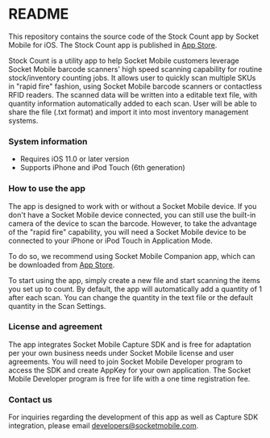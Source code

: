 
# README #


This repository contains the source code of the Stock Count app by Socket Mobile for iOS. The Stock Count app is published in [App Store](https://itunes.apple.com/us/app/stock-count-by-socket-mobile/id1351421444?ls=1&mt=8). 

Stock Count is a utility app to help Socket Mobile customers leverage Socket Mobile barcode scanners' high speed scanning capability for routine stock/inventory counting jobs. It allows user to quickly scan multiple SKUs in "rapid fire" fashion, using Socket Mobile barcode scanners or contactless RFID readers. The scanned data will be written into a editable text file, with quantity information automatically added to each scan. User will be able to share the file (.txt format) and import it into most inventory management systems. 


### System information ###

* Requires iOS 11.0 or later version
* Supports iPhone and iPod Touch (6th generation)


### How to use the app ###

The app is designed to work with or without a Socket Mobile device. If you don't have a Socket Mobile device connected, you can still use the built-in camera of the device to scan the barcode. However, to take the advantage of the "rapid fire" capability, you will need a Socket Mobile device to be connected to your iPhone or iPod Touch in Application Mode. 

To do so, we recommend using Socket Mobile Companion app, which can be downloaded from [App Store](https://itunes.apple.com/us/app/socket-mobile-companion/id1175638950).  

To start using the app, simply create a new file and start scanning the items you set up to count. By default, the app will automatically add a quantity of 1 after each scan. You can change the quantity in the text file or the default quantity in the Scan Settings. 


### License and agreement ###

The app integrates Socket Mobile Capture SDK and is free for adaptation per your own business needs under Socket Mobile license and user agreements. You will need to join Socket Mobile Developer program to access the SDK and create AppKey for your own application. The Socket Mobile Developer program is free for life with a one time registration fee. 


### Contact us ###

For inquiries regarding the development of this app as well as Capture SDK integration, please email developers@socketmobile.com. 
